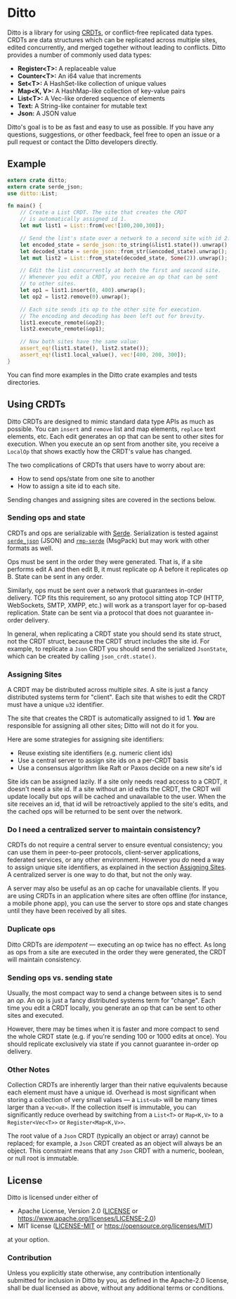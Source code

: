 # Ditto

Ditto is a library for using [CRDTs](https://en.wikipedia.org/wiki/Conflict-free_replicated_data_type),
or conflict-free replicated data types. CRDTs are data structures
which can be replicated across multiple sites, edited concurrently,
and merged together without leading to conflicts. Ditto provides
a number of commonly used data types:

* **Register\<T\>:** A replaceable value
* **Counter\<T\>:** An i64 value that increments
* **Set\<T\>:** A HashSet-like collection of unique values
* **Map\<K, V\>:** A HashMap-like collection of key-value pairs
* **List\<T\>:** A Vec-like ordered sequence of elements
* **Text:** A String-like container for mutable text
* **Json:** A JSON value

Ditto's goal is to be as fast and easy to use as possible. If you have any
questions, suggestions, or other feedback, feel free to open an issue
or a pull request or contact the Ditto developers directly.

## Example

```rust
extern crate ditto;
extern crate serde_json;
use ditto::List;

fn main() {
    // Create a List CRDT. The site that creates the CRDT
    // is automatically assigned id 1.
    let mut list1 = List::from(vec![100,200,300]);

    // Send the list's state over a network to a second site with id 2.
    let encoded_state = serde_json::to_string(&list1.state()).unwrap();
    let decoded_state = serde_json::from_str(&encoded_state).unwrap();
    let mut list2 = List::from_state(decoded_state, Some(2)).unwrap();

    // Edit the list concurrently at both the first and second site.
    // Whenever you edit a CRDT, you receive an op that can be sent
    // to other sites.
    let op1 = list1.insert(0, 400).unwrap();
    let op2 = list2.remove(0).unwrap();

    // Each site sends its op to the other site for execution.
    // The encoding and decoding has been left out for brevity.
    list1.execute_remote(&op2);
    list2.execute_remote(&op1);

    // Now both sites have the same value:
    assert_eq!(list1.state(), list2.state());
    assert_eq!(list1.local_value(), vec![400, 200, 300]);
}
```

You can find more examples in the Ditto crate examples and tests directories.

## Using CRDTs

Ditto CRDTs are designed to mimic standard data type APIs as much
as possible. You can `insert` and `remove` list and map
elements, `replace` text elements, etc. Each edit generates an op
that can be sent to other sites for execution. When you execute an
op sent from another site, you receive a `LocalOp` that shows
exactly how the CRDT's value has changed.

The two complications of CRDTs that users have to worry about are:

  * How to send ops/state from one site to another
  * How to assign a site id to each site.

Sending changes and assigning sites are covered in the sections below.

### Sending ops and state

CRDTs and ops are serializable with [Serde](https://serde.rs).
Serialization is tested against [`serde_json`](https://github.com/serde-rs/json)
(JSON) and [`rmp-serde`](https://github.com/3Hren/msgpack-rust)
(MsgPack) but may work with other formats as well.

Ops must be sent in the order they were generated. That is, if
a site performs edit A and then edit B, it must replicate op A before
it replicates op B. State can be sent in any order.

Similarly, ops must be sent over a network that guarantees in-order
delivery. TCP fits this requirement, so any protocol sitting atop
TCP (HTTP, WebSockets, SMTP, XMPP, etc.) will work as a transport
layer for op-based replication. State can be sent via a protocol
that does not guarantee in-order delivery.

In general, when replicating a CRDT state you should send its
state struct, not the CRDT struct, because the CRDT struct includes
the site id. For example, to replicate a
`Json` CRDT you should send the serialized `JsonState`, which
can be created by calling `json_crdt.state()`.

### Assigning Sites

A CRDT may be distributed across multiple *sites*. A site is
just a fancy distributed systems term for "client". Each
site that wishes to edit the CRDT must have a unique `u32`
identifier.

The site that creates the CRDT is automatically assigned to
id 1. ***You*** are responsible for assigning all other sites;
Ditto will not do it for you.

Here are some strategies for assigning site identifiers:

* Reuse existing site identifiers (e.g. numeric client ids)
* Use a central server to assign site ids on a per-CRDT basis
* Use a consensus algorithm like Raft or Paxos decide on a new site's id

Site ids can be assigned lazily. If a site only needs read access
to a CRDT, it doesn't need a site id. If a site without an id edits
the CRDT, the CRDT will update locally but ops will be cached and
unavailable to the user. When the site receives an id, that id
will be retroactively applied to the site's edits, and the cached ops
will be returned to be sent over the network.

### Do I need a centralized server to maintain consistency?

CRDTs do not require a central server to ensure eventual
consistency; you can use them in peer-to-peer protocols,
client-server applications, federated services, or any other
environment. However you *do* need a way to assign unique site
identifiers, as explained in the section [Assigning Sites](#assigning-sites).
A centralized server is one way to do that, but not the only way.

A server may also be useful as an op cache for unavailable
clients. If you are using CRDTs in an application where sites are
often offline (for instance, a mobile phone app), you can use
the server to store ops and state changes until they have been
received by all sites.

### Duplicate ops

Ditto CRDTs are *idempotent* — executing an op twice
has no effect. As long as ops from a site are executed in
the order they were generated, the CRDT will maintain consistency.

### Sending ops vs. sending state

Usually, the most compact way to send a change between sites
is to send an *op*. An op is just a fancy distributed systems
term for "change". Each time you edit a CRDT locally, you generate
an op that can be sent to other sites and executed.

However, there may be times when it is faster and more compact
to send the whole CRDT state (e.g. if you're sending 100 or 1000
edits at once). You should replicate exclusively via state if you
cannot guarantee in-order op delivery.

### Other Notes

Collection CRDTs are inherently larger than their native equivalents
because each element must have a unique id. Overhead is most
significant when storing a collection of very small values — a `List<u8>`
will be many times larger than a `Vec<u8>`. If the collection itself
is immutable, you can significantly reduce overhead by switching from
a `List<T>` or `Map<K,V>` to a `Register<Vec<T>>` or `Register<Map<K,V>>`.

The root value of a `Json` CRDT (typically an object or array) cannot
be replaced; for example, a `Json` CRDT created as an object will always
be an object. This constraint means that any `Json` CRDT with a numeric,
boolean, or null root is immutable.

## License

Ditto is licensed under either of

* Apache License, Version 2.0 ([LICENSE](LICENSE-APACHE) or https://www.apache.org/licenses/LICENSE-2.0)
* MIT license ([LICENSE-MIT](LICENSE-MIT) or https://opensource.org/licenses/MIT)

at your option.

### Contribution

Unless you explicitly state otherwise, any contribution intentionally
submitted for inclusion in Ditto by you, as defined in the Apache-2.0
license, shall be dual licensed as above, without any additional terms
or conditions.
